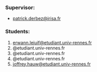 ### Supervisor:
* patrick.derbez@irisa.fr

### Students:
1. erwann.lejuif@etudiant.univ-rennes.fr
2. @etudiant.univ-rennes.fr
3. @etudiant.univ-rennes.fr
4. @etudiant.univ-rennes.fr
5. joffrey.hauw@etudiant.univ-rennes.fr
